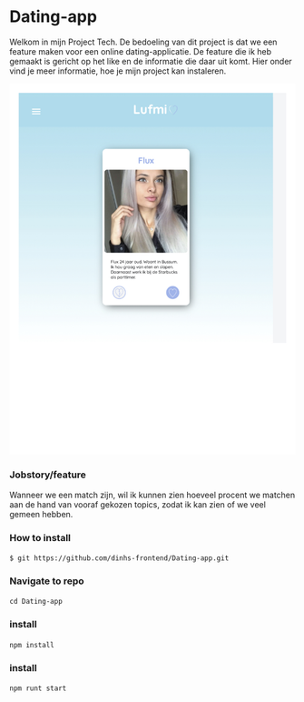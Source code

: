 # Dating-app
Welkom in mijn Project Tech. De bedoeling van dit project is dat we een feature maken voor een online dating-applicatie.
De feature die ik heb gemaakt is gericht op het like en de informatie die daar uit komt.
Hier onder vind je meer informatie, hoe je mijn project kan instaleren.

![Lufmi](https://github.com/dinhs-frontend/Dating-app/blob/master/Wiki-IMG/homepage.jpg)

### Jobstory/feature
Wanneer we een match zijn, wil ik kunnen zien hoeveel procent we matchen aan de hand van vooraf gekozen topics, zodat ik kan zien of we veel gemeen hebben.

### How to install
`$ git https://github.com/dinhs-frontend/Dating-app.git`

### Navigate to repo
`cd Dating-app`

### install
`npm install`

### install
`npm runt start`
